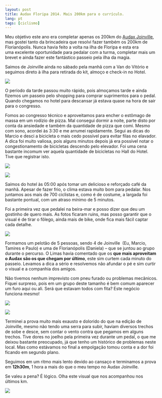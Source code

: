 ```yaml
---
layout: post
title: Audax Floripa 2014. Mais 200km para o currículo.
lang: pt
tags: [ciclismo]
---
```

Meu objetivo este ano era completar apenas os 200km do [Audax Joinville](/2014/04/02/audax-joinville-200km-agora-foi/), mas gostei tanto da brincadeira que resolvi fazer também os 200km de Florianópolis. Nunca havia feito a volta na ilha de Floripa e esta era uma excelente oportunidade para pedalar com a turma, completar mais um brevet e ainda fazer este fantástico passeio pela ilha da magia.

Saimos de Joinville ainda no sábado pela manhã com a Van do Vitório e seguimos direto à ilha para retirada do kit, almoço e check-in no Hotel.

![](/public/images/2014/05/audax-floripa-1.jpg)

O período da tarde passou muito rápido, pois almoçamos tarde e ainda fizemos um passeio pelo shopping para comprar suprimentos para o pedal. Quando chegamos no hotel para descansar já estava quase na hora de sair para o congresso.

Fomos ao congresso técnico e aproveitamos para encher o estômago de massa em um rodízio de pizza. Mal consegui dormir a noite, parte disto por conta da ansiedade e também da quantidade de pizza que comi. Mesmo com sono, acordei às 3:30 e me arrumei rapidamente. Segui as dicas do Marcio e desci a bicicleta o mais cedo possível para evitar filas no elavador. A dica foi muito valiosa, pois alguns minutos depois já era possível notar o congestionamento de bicicletas descendo pelo elevador. Foi uma cena bastante incomum ver aquela quantidade de bicicletas no Hall do Hotel. Tive que registrar isto.

![](/public/images/2014/05/audax-floripa-2.jpg)

![](/public/images/2014/05/audax-floripa-3.jpg)

Saímos do hotel às 05:00 após tomar um delicioso e reforçado café da manhã. Apesar de fazer frio, o clima estava muito bom para pedalar. Nos juntamos aos mais de 700 ciclistas e, como é de costume, a largada foi bastante pontual, com um atraso mínimo de 5 minutos.

Foi a primeira vez que pedalei na beira-mar e posso dizer que deu um gostinho de quero mais. As fotos ficaram ruins, mas posso garantir que o visual é de tirar o fôlego, ainda mais de bike, onde fica mais fácil captar cada detalhe.

![](/public/images/2014/05/audax-floripa-5.jpg)

Formamos um pelotão de 5 pessoas, sendo 4 de Joinville  (Eu, Marcio, Tamires e Paulo) e uma de Florianópolis (Daniela) &#8211; que se juntou ao grupo durante o percurso. O Limas havia comentado que os **que mais aproveitam o Audax são os que chegam por último**, este sim curtem cada minuto do passeio. Levamos a dica a sério e resolvemos não afundar o pé e sim curtir o visual e a companhia dos amigos.

Não tivemos nenhum imprevisto com pneu furado ou problemas mecânicos. Fiquei surpreso, pois em um grupo deste tamanho é bem comum aparecer um furo aqui ou ali. Será que estavam todos com fita? Este negócio funciona mesmo!

![](/public/images/2014/05/audax-floripa-6.jpg)

![](/public/images/2014/05/audax-floripa-7.jpg)

Terminei a prova muito mais exausto e dolorido do que na edição de Joinville, mesmo não tendo uma serra para subir, haviam diversos trechos de sobe e desce, sem contar o vento contra que pegamos em alguns trechos. Tive dores no joelho pela primeira vez durante um pedal, o que me deixou bastante preocupado, já que tenho um histórico de problemas neste local. Mas como estávamos no final a empolgação tomou conta e a dor foi ficando em segundo plano.

Seguimos em um ritmo mais lento devido ao cansaço e terminamos a prova em **12h30m**, 1 hora a mais do que o meu tempo no Audax Joinville.

Se valeu a pena? É lógico. Olha este visual que nos acompanhou nos últimos km.

![](/public/images/2014/05/audax-floripa-8.jpg)
